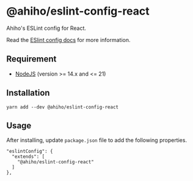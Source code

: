 # @ahiho/eslint-config-react

Ahiho's ESLint config for React.

Read the [ESlint config docs](http://eslint.org/docs/user-guide/configuring#extending-configuration-files) for more information.

## Requirement

- [NodeJS](https://nodejs.org) (version >= 14.x and <= 21)

## Installation

```shell
yarn add --dev @ahiho/eslint-config-react
```

## Usage

After installing, update `package.json` file to add the following properties.

```text
"eslintConfig": {
  "extends": [
    "@ahiho/eslint-config-react"
  ]
},
```
